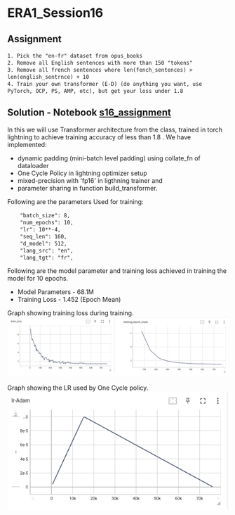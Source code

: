 # ERA1_Session16
## Assignment
    1. Pick the "en-fr" dataset from opus_books 
    2. Remove all English sentences with more than 150 "tokens" 
    3. Remove all french sentences where len(fench_sentences) > len(english_sentrnce) + 10 
    4. Train your own transformer (E-D) (do anything you want, use PyTorch, OCP, PS, AMP, etc), but get your loss under 1.8

## Solution - Notebook [s16_assignment](https://github.com/sdev2030/ERA1_Transformer_PLUS/blob/main/session16_assignment/s16_assignment.ipynb)
In this we will use Transformer architecture from the class, trained in torch lightning to achieve training accuracy of less than 1.8 . 
We have implemented:
 - dynamic padding (mini-batch level padding) using collate_fn of dataloader 
 - One Cycle Policy in lightning optimizer setup 
 - mixed-precision with 'fp16' in ligthning trainer and 
 - parameter sharing in function build_transformer.

Following are the parameters Used for training:

        "batch_size": 8,
        "num_epochs": 10,
        "lr": 10**-4,
        "seq_len": 160,
        "d_model": 512,
        "lang_src": "en",
        "lang_tgt": "fr",

Following are the model parameter and training loss achieved in training the model for 10 epochs.
- Model Parameters - 68.1M
- Training Loss - 1.452 (Epoch Mean)

Graph showing training loss during training.
![Training Loss Graph](https://github.com/sdev2030/ERA1_Transformer_PLUS/blob/main/session16_assignment/images/training_graph.png)

Graph showing the LR used by One Cycle policy.
![One Cycle Policy LR Graph](https://github.com/sdev2030/ERA1_Transformer_PLUS/blob/main/session16_assignment/images/lr_graph.png) 


